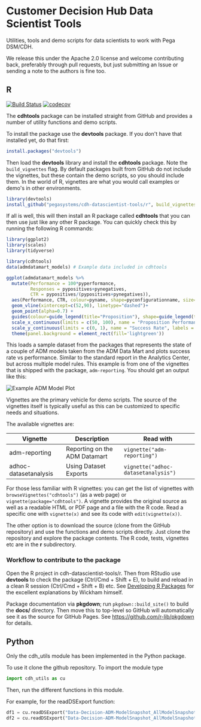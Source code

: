 # Customer Decision Hub Data Scientist Tools

Utilities, tools and demo scripts for data scientists to work with Pega DSM/CDH.

We release this under the Apache 2.0 license and welcome contributing back, preferably through pull requests, but just submitting an Issue or sending a note to the authors is fine too.

## R

[![Build Status](https://travis-ci.org/pegasystems/cdh-datascientist-tools.svg?branch=master)](https://travis-ci.org/pegasystems/cdh-datascientist-tools)
[![codecov](https://codecov.io/gh/pegasystems/cdh-datascientist-tools/branch/master/graph/badge.svg)](https://codecov.io/gh/pegasystems/cdh-datascientist-tools)

The **cdhtools** package can be installed straight from GitHub and provides a number of utility functions and demo scripts.

To install the package use the **devtools** package. If you don't have that installed yet, do that first:

```r
install.packages("devtools")
```

Then load the **devtools** library and install the **cdhtools** package. Note the `build_vignettes` flag. By default packages built from GitHub do not include the vignettes, but these contain the demo scripts, so you should include them. In the world of R, vignettes are what you would call examples or demo's in other environments.

```r
library(devtools)
install_github("pegasystems/cdh-datascientist-tools/r", build_vignettes=TRUE)
```

If all is well, this will then install an R package called **cdhtools** that you can then use just like any other R package. You can quickly check this by running the following R commands:

```r
library(ggplot2)
library(scales)
library(tidyverse)

library(cdhtools)
data(admdatamart_models) # Example data included in cdhtools

ggplot(admdatamart_models %>%
  mutate(Performance = 100*pyperformance,
         Responses = pypositives+pynegatives,
         CTR = pypositives/(pypositives+pynegatives)),
  aes(Performance, CTR, colour=pyname, shape=pyconfigurationname, size=log(Responses)))+
  geom_vline(xintercept=c(52,90), linetype="dashed")+
  geom_point(alpha=0.7) +
  guides(colour=guide_legend(title="Proposition"), shape=guide_legend(title="Model"), size=FALSE)+
  scale_x_continuous(limits = c(50, 100), name = "Proposition Performance") +
  scale_y_continuous(limits = c(0, 1), name = "Success Rate", labels = scales::percent) +
  theme(panel.background = element_rect(fill='lightgreen'))
```

This loads a sample dataset from the packages that represents the state of a couple of ADM models taken from the ADM Data Mart and plots success rate vs performance. Similar to the standard report in the Analytics Center, but across multiple model rules. This example is from one of the vignettes that is shipped with the package, `adm-reporting`. You should get an output like this:

![Example ADM Model Plot](images/example-model-plot.png)

Vignettes are the primary vehicle for demo scripts. The source of the vignettes itself is typically useful as this can be customized to specific needs and situations.

The available vignettes are:

Vignette | Description | Read with
------------ | ------------- | -------------
adm-reporting | Reporting on the ADM Datamart | `vignette("adm-reporting")`
adhoc-datasetanalysis | Using Dataset Exports | `vignette("adhoc-datasetanalysis")`

For those less familiar with R vignettes: you can get the list of vignettes with `browseVignettes("cdhtools")` (as a web page) or `vignette(package="cdhtools")`. A vignette provides the original source as well as a readable HTML or PDF page and a file with the R code. Read a specific one with `vignette(x)` and see its code with `edit(vignette(x))`.

The other option is to download the source (clone from the GitHub repository) and use the functions and demo scripts directly. Just clone the repository and explore the package contents. The R code, tests, vignettes etc are in the **r** subdirectory.

### Workflow to contribute to the package

Open the R project in cdh-datascientist-tools/r. Then from RStudio use **devtools** to check the package (Ctrl/Cmd + Shift + E), to build and reload in a clean R session (Ctrl/Cmd + Shift + B) etc. See [Developing R Packages](http://r-pkgs.had.co.nz) for the excellent explanations by Wickham himself.

Package documentation via **pkgdown**; run `pkgdown::build_site()` to build the **docs/** directory. Then move this to top-level so GitHub will automatically see it as the source for GitHub Pages. See https://github.com/r-lib/pkgdown for details. 

## Python

Only the cdh_utils module has been implemented in the Python package.

To use it clone the github repository. To import the module type

```python
import cdh_utils as cu
```

Then, run the different functions in this module.

For example, for the readDSExport function:

```python
df1 = cu.readDSExport("Data-Decision-ADM-ModelSnapshot_AllModelSnapshots", srcFolder="inst/extdata", tmpFolder="tmp")
df2 = cu.readDSExport("Data-Decision-ADM-ModelSnapshot_AllModelSnapshots_20180316T134315_GMT.zip", srcFolder="inst/extdata", tmpFolder="tmp3")
```
